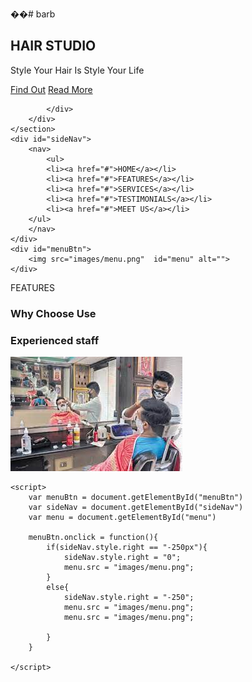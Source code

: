 ��# barb

<!DOCTYPE html>
<html lang="en">
<head>
    <meta charset="UTF-8">
    <meta http-equiv="X-UA-Compatible" content="IE=edge">
    <meta name="viewport" content="width=device-width, intial scale=1">
    <meta name="viewport" content="width=device-width, initial-scale=1.0">
    <title>barber shop </title>
    <link rel="stylesheet" href="style.css">
</head>
<body>
    <section id="banner">
        <div class="banner-text">
            <h1>HAIR STUDIO</h1>
            <p>Style Your Hair Is Style Your Life</p>
            <div class="banner-btn">
                <a href="#"><span></span>Find Out</a>
                <a href="#"><span></span>Read More</a>

            </div>
        </div>
    </section>
    <div id="sideNav">
        <nav>
            <ul>
            <li><a href="#">HOME</a></li>
            <li><a href="#">FEATURES</a></li>
            <li><a href="#">SERVICES</a></li>
            <li><a href="#">TESTIMONIALS</a></li>
            <li><a href="#">MEET US</a></li>
        </ul>
        </nav>
    </div>
    <div id="menuBtn">
        <img src="images/menu.png"  id="menu" alt="">
    </div>

<section id="features">
    <div class="title-text">
        <p>FEATURES</p>
        <h1>Why Choose Use</h1>
    </div>
    <div class="features-box">
        <h1>Experienced staff</h1>
    </div>
    <div class="features-img">
        <img src="images/img3.jpg" alt="">
    </div>
</section>









    <script>
        var menuBtn = document.getElementById("menuBtn")
        var sideNav = document.getElementById("sideNav")
        var menu = document.getElementById("menu")
       
        menuBtn.onclick = function(){
            if(sideNav.style.right == "-250px"){
                sideNav.style.right = "0";
                menu.src = "images/menu.png";
            }
            else{
                sideNav.style.right = "-250";
                menu.src = "images/menu.png";
                menu.src = "images/menu.png";

            }
        }

    </script>

    
</body>
</html>
